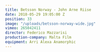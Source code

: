 ```yaml
---
title: Betsson Norway - John Arne Riise
date: 2018-05-29 19:05:00 Z
position: 33
image: "/uploads/betsson-norway-wide.jpg"
vimeo: 265042411
director: Federico Mazzarisi
production-company: Malta Film
equipment: Arri Alexa Anamorphic
---
```


